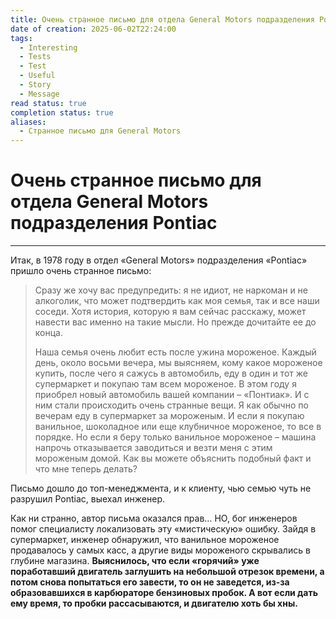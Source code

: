 ```yaml
---
title: Очень странное письмо для отдела General Motors подразделения Pontiac
date of creation: 2025-06-02T22:24:00
tags:
  - Interesting
  - Tests
  - Test
  - Useful
  - Story
  - Message
read status: true
completion status: true
aliases:
  - Странное письмо для General Motors
---
```

# Очень странное письмо для отдела General Motors подразделения Pontiac
---

Итак, в 1978 году в отдел «General Motors» подразделения «Pontiac» пришло очень странное письмо:

> Сразу же хочу вас предупредить: я не идиот, не наркоман и не алкоголик, что может подтвердить как моя семья, так и все наши соседи. Хотя история, которую я вам сейчас расскажу, может навести вас именно на такие мысли. Но прежде дочитайте ее до конца.
> 
> Наша семья очень любит есть после ужина мороженое. Каждый день, около восьми вечера, мы выясняем, кому какое мороженое купить, после чего я сажусь в автомобиль, еду в один и тот же супермаркет и покупаю там всем мороженое. В этом году я приобрел новый автомобиль вашей компании – «Понтиак». И с ним стали происходить очень странные вещи. Я как обычно по вечерам еду в супермаркет за мороженым. И если я покупаю ванильное, шоколадное или еще клубничное мороженое, то все в порядке. Но если я беру только ванильное мороженое – машина напрочь отказывается заводиться и везти меня с этим мороженым домой. Как вы можете объяснить подобный факт и что мне теперь делать?

Письмо дошло до топ-менеджмента, и к клиенту, чью семью чуть не разрушил Pontiac, выехал инженер.

Как ни странно, автор письма оказался прав… НО, бог инженеров помог специалисту локализовать эту «мистическую» ошибку. Зайдя в супермаркет, инженер обнаружил, что ванильное мороженое продавалось у самых касс, а другие виды мороженого скрывались в глубине магазина. **Выяснилось, что если «горячий» уже поработавший двигатель заглушить на небольшой отрезок времени, а потом снова попытаться его завести, то он не заведется, из-за образовавшихся в карбюраторе бензиновых пробок. А вот если дать ему время, то пробки рассасываются, и двигателю хоть бы хны.**
